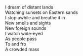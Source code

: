 I dream of distant lands  
Watching sunsets on Eastern sands  
I stop awhile and breathe it in  
New smells and sights  
New foreign sounds  
I watch wide-eyed  
As people pass   
To and fro  
A crowded mass

